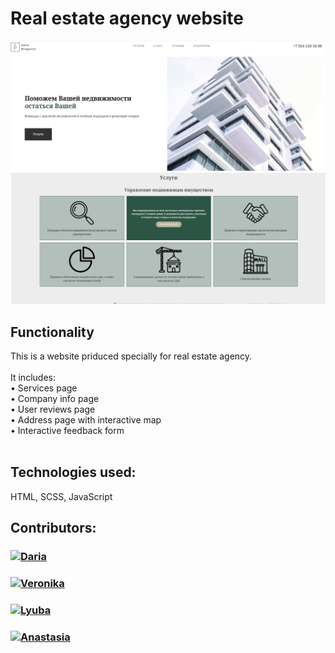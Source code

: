 # Real estate agency website


<img src="assets/img/readme/readme1.png" alt="Main page">
<img src="assets/img/readme/readme2.png" alt="Services page">


## Functionality
This is a website priduced specially for real estate agency.<br><br>
It includes:<br>
 &bull; Services page <br>
 &bull; Company info page <br>
 &bull; User reviews page <br>
 &bull; Address page with interactive map <br>
 &bull; Interactive feedback form<br><br>



## Technologies used:
HTML, SCSS, JavaScript

## Contributors:
<h3>
  <a href="https://github.com/Daria29051">
    <img alt="Daria" src="https://img.shields.io/badge/-Daria-black?style=for-the-badge&logo=github&logoColor=white" />
  </a>
</h3>
<h3>
  <a href="https://github.com/vnksobol">
    <img alt="Veronika" src="https://img.shields.io/badge/-Veronika-black?style=for-the-badge&logo=github&logoColor=white" />
  </a>
</h3>
<h3>
  <a href="https://github.com/LyubaBal">
    <img alt="Lyuba" src="https://img.shields.io/badge/-Lyuba-black?style=for-the-badge&logo=github&logoColor=white" />
  </a>
</h3>
<h3>
  <a href="https://github.com/AnaKikabidze">
    <img alt="Anastasia" src="https://img.shields.io/badge/-Anastasia-black?style=for-the-badge&logo=github&logoColor=white" />
  </a>
</h3>
